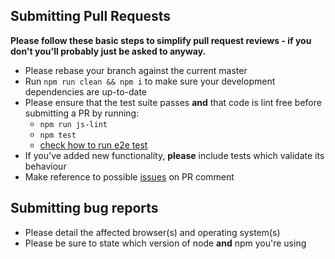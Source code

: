 ## Submitting Pull Requests

**Please follow these basic steps to simplify pull request reviews - if you don't you'll probably just be asked to anyway.**

* Please rebase your branch against the current master
* Run `npm run clean && npm i` to make sure your development dependencies are up-to-date
* Please ensure that the test suite passes **and** that code is lint free before submitting a PR by running:
  * `npm run js-lint`
  * `npm test`
  * [check how to run e2e test][1]
* If you've added new functionality, **please** include tests which validate its behaviour
* Make reference to possible [issues][2] on PR comment

## Submitting bug reports

* Please detail the affected browser(s) and operating system(s)
* Please be sure to state which version of node **and** npm you're using

[1]: https://github.com/codewareio/angular2-es-seed#2-end-to-end-tests-aka-e2e-integration
[2]: https://github.com/codewareio/angular2-es-seed/issues